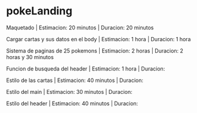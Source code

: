 # pokeLanding
  Maquetado | Estimacion: 20 minutos | Duracion: 20 minutos

  Cargar cartas y sus datos en el body | Estimacion: 1 hora | Duracion: 1 hora

  Sistema de paginas de 25 pokemons | Estimacion: 2 horas | Duracion: 2 horas y 30 minutos

  Funcion de busqueda del header | Estimacion: 1 hora | Duracion:

  Estilo de las cartas | Estimacion: 40 minutos | Duracion:

  Estilo del main | Estimacion: 30 minutos | Duracion:

  Estilo del header | Estimacion: 40 minutos | Duracion:
